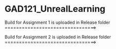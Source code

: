 # GAD121_UnrealLearning
 
Build for Assignment 1 is uploaded in Release folder ================================>

Build for Assignment 2 is uploaded in Release folder ================================>
